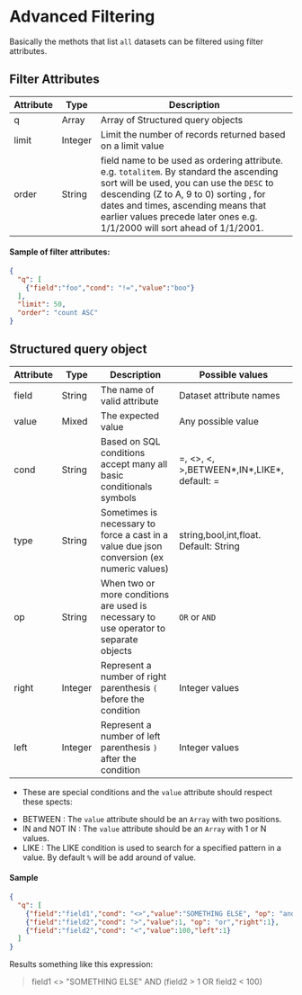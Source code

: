 # Advanced Filtering

Basically the methots that list `all` datasets can be filtered using filter attributes.


## Filter Attributes

|  Attribute | Type    |Description |
|---|---|---|
| q  | Array  | Array of Structured query objects|
| limit  | Integer   | Limit the number of records returned based on a limit value  |
| order  | String  |field name to be used as ordering attribute. e.g. `totalitem`. By standard the ascending sort will be used, you can use the `DESC` to descending  (Z to A, 9 to 0) sorting , for dates and times, ascending means that earlier values precede later ones e.g. 1/1/2000 will sort ahead of 1/1/2001.  |

#### Sample of filter attributes:

```json
{
  "q": [
    {"field":"foo","cond": "!=","value":"boo"}
  ],
  "limit": 50,
  "order": "count ASC"
}
```


## Structured query object

|  Attribute | Type    |Description |Possible values|
|---|---|---|---|
|field|String|The name of valid attribute|Dataset attribute names|
|value|Mixed|The expected value|Any possible value|
|cond|String|Based on SQL conditions accept many all basic  conditionals symbols|=, <>, <, >,BETWEEN*,IN*,LIKE*, default: =|
|type|String|Sometimes is necessary to force a cast in a value due json conversion (ex numeric values)| string,bool,int,float. Default: String|
|op|String|When two or more conditions are used is necessary to use operator to separate objects|`OR` or `AND`|
|right|Integer|Represent a number of right parenthesis `(` before the condition|Integer values |
|left|Integer|Represent a number of left parenthesis `)` after the condition|Integer values |

* These are special conditions and the `value` attribute should respect these spects:

- BETWEEN : The `value` attribute should be an `Array` with two positions.
- IN  and NOT IN : The `value` attribute should be an `Array` with 1 or N values.
- LIKE : The LIKE condition is used to search for a specified pattern in a value. By default `%` will be add around of value.

#### Sample
```json
{
  "q": [
    {"field":"field1","cond": "<>","value":"SOMETHING ELSE", "op": "and"},
    {"field":"field2","cond": ">","value":1, "op": "or","right":1},
    {"field":"field2","cond": "<","value":100,"left":1}
  ]
}
```
Results something like this expression:

> field1 <> "SOMETHING ELSE" AND (field2 > 1 OR field2 < 100)